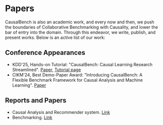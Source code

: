 # Papers

CausalBench is also an academic work, and every now and then, we push the boundaries of Collaborative Benchmarking with Causality, and lower the bar of entry into the domain. Through this endeavor, we write, publish, and present works. Below is an active list of our work:

## Conference Appearances

- KDD'25, Hands-on Tutorial: "CausalBench: Causal Learning Research Streamlined". [Paper](files/papers/CausalBench_Tutorial.pdf), [Tutorial page](https://tutorial.causalbench.org)
- CIKM'24, Best Demo-Paper Award: "Introducing CausalBench: A Flexible Benchmark Framework for Causal Analysis and Machine Learning". [Paper](https://arxiv.org/abs/2409.08419v2)

## Reports and Papers

- Causal Analysis and Recommender system. [Link](files/papers/CausalBench_Recommendation.pdf)
- Benchmarking. [Link](files/papers/CausalBench_Benchmark.pdf)
